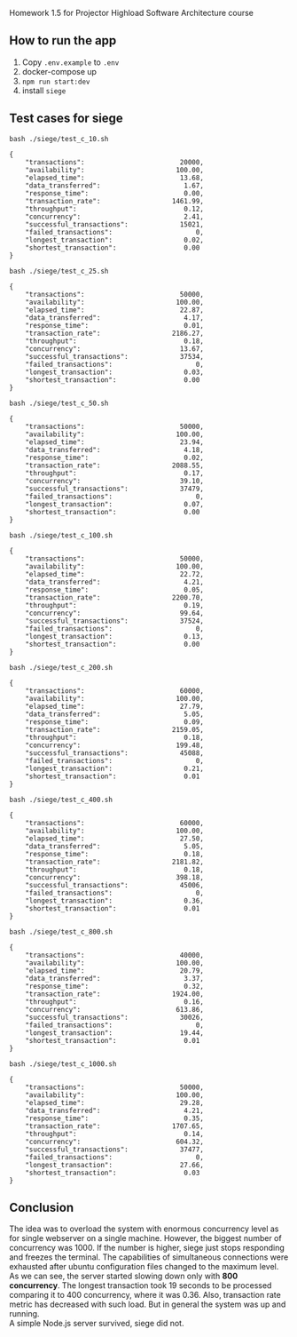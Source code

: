 Homework 1.5 for Projector Highload Software Architecture course
## How to run the app
1. Copy `.env.example` to `.env`
2. docker-compose up
3. `npm run start:dev`
4. install `siege`

## Test cases for siege
`bash ./siege/test_c_10.sh`
```
{       
    "transactions":                        20000,
    "availability":                       100.00,
    "elapsed_time":                        13.68,
    "data_transferred":                     1.67,
    "response_time":                        0.00,
    "transaction_rate":                  1461.99,
    "throughput":                           0.12,
    "concurrency":                          2.41,
    "successful_transactions":             15021,
    "failed_transactions":                     0,
    "longest_transaction":                  0.02,
    "shortest_transaction":                 0.00
}
```

`bash ./siege/test_c_25.sh`
```
{      
    "transactions":                        50000,
    "availability":                       100.00,
    "elapsed_time":                        22.87,
    "data_transferred":                     4.17,
    "response_time":                        0.01,
    "transaction_rate":                  2186.27,
    "throughput":                           0.18,
    "concurrency":                         13.67,
    "successful_transactions":             37534,
    "failed_transactions":                     0,
    "longest_transaction":                  0.03,
    "shortest_transaction":                 0.00
}
```

`bash ./siege/test_c_50.sh`
```
{       
    "transactions":                        50000,
    "availability":                       100.00,
    "elapsed_time":                        23.94,
    "data_transferred":                     4.18,
    "response_time":                        0.02,
    "transaction_rate":                  2088.55,
    "throughput":                           0.17,
    "concurrency":                         39.10,
    "successful_transactions":             37479,
    "failed_transactions":                     0,
    "longest_transaction":                  0.07,
    "shortest_transaction":                 0.00
}
```

`bash ./siege/test_c_100.sh`
```
{       
    "transactions":                        50000,
    "availability":                       100.00,
    "elapsed_time":                        22.72,
    "data_transferred":                     4.21,
    "response_time":                        0.05,
    "transaction_rate":                  2200.70,
    "throughput":                           0.19,
    "concurrency":                         99.64,
    "successful_transactions":             37524,
    "failed_transactions":                     0,
    "longest_transaction":                  0.13,
    "shortest_transaction":                 0.00
}
```

`bash ./siege/test_c_200.sh`
```
{      
    "transactions":                        60000,
    "availability":                       100.00,
    "elapsed_time":                        27.79,
    "data_transferred":                     5.05,
    "response_time":                        0.09,
    "transaction_rate":                  2159.05,
    "throughput":                           0.18,
    "concurrency":                        199.48,
    "successful_transactions":             45088,
    "failed_transactions":                     0,
    "longest_transaction":                  0.21,
    "shortest_transaction":                 0.01
}
```

`bash ./siege/test_c_400.sh`
```
{       
    "transactions":                        60000,
    "availability":                       100.00,
    "elapsed_time":                        27.50,
    "data_transferred":                     5.05,
    "response_time":                        0.18,
    "transaction_rate":                  2181.82,
    "throughput":                           0.18,
    "concurrency":                        398.18,
    "successful_transactions":             45006,
    "failed_transactions":                     0,
    "longest_transaction":                  0.36,
    "shortest_transaction":                 0.01
}
```

`bash ./siege/test_c_800.sh`
```
{       
    "transactions":                        40000,
    "availability":                       100.00,
    "elapsed_time":                        20.79,
    "data_transferred":                     3.37,
    "response_time":                        0.32,
    "transaction_rate":                  1924.00,
    "throughput":                           0.16,
    "concurrency":                        613.86,
    "successful_transactions":             30026,
    "failed_transactions":                     0,
    "longest_transaction":                 19.44,
    "shortest_transaction":                 0.01
}
```

`bash ./siege/test_c_1000.sh`
```
{       
    "transactions":                        50000,
    "availability":                       100.00,
    "elapsed_time":                        29.28,
    "data_transferred":                     4.21,
    "response_time":                        0.35,
    "transaction_rate":                  1707.65,
    "throughput":                           0.14,
    "concurrency":                        604.32,
    "successful_transactions":             37477,
    "failed_transactions":                     0,
    "longest_transaction":                 27.66,
    "shortest_transaction":                 0.03
}
```

## Conclusion
The idea was to overload the system with enormous concurrency level as for single webserver on a single machine. However, the biggest number of concurrency was 1000. If the number is higher, siege just stops responding and freezes the terminal. The capabilities of simultaneous connections were exhausted after ubuntu configuration files changed to the maximum level.
</br>
As we can see, the server started slowing down only with **800 concurrency**. The longest transaction took 19 seconds to be processed comparing it to 400 concurrency, where it was 0.36. Also, transaction rate metric has decreased with such load. But in general the system was up and running.
</br>
A simple Node.js server survived, siege did not.